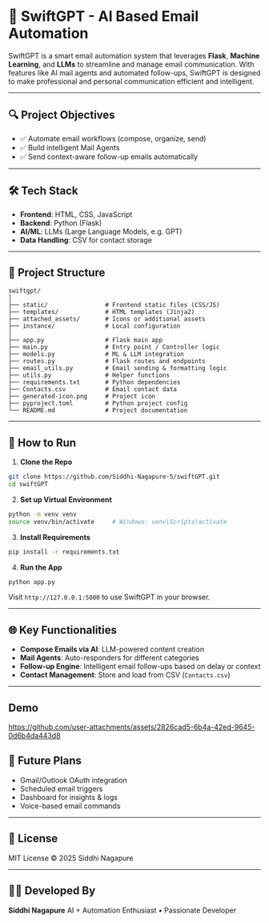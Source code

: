 # 🚀 SwiftGPT - AI Based Email Automation

SwiftGPT is a smart email automation system that leverages **Flask**, **Machine Learning**, and **LLMs** to streamline and manage email communication. With features like AI mail agents and automated follow-ups, SwiftGPT is designed to make professional and personal communication efficient and intelligent.

---

## 🔍 Project Objectives

* ✅ Automate email workflows (compose, organize, send)
* ✅ Build intelligent Mail Agents
* ✅ Send context-aware follow-up emails automatically

---

## 🛠️ Tech Stack

* **Frontend**: HTML, CSS, JavaScript
* **Backend**: Python (Flask)
* **AI/ML**: LLMs (Large Language Models, e.g. GPT)
* **Data Handling**: CSV for contact storage

---

## 📁 Project Structure

```
swiftgpt/
│
├── static/                # Frontend static files (CSS/JS)
├── templates/             # HTML templates (Jinja2)
├── attached_assets/       # Icons or additional assets
├── instance/              # Local configuration
│
├── app.py                 # Flask main app
├── main.py                # Entry point / Controller logic
├── models.py              # ML & LLM integration
├── routes.py              # Flask routes and endpoints
├── email_utils.py         # Email sending & formatting logic
├── utils.py               # Helper functions
├── requirements.txt       # Python dependencies
├── Contacts.csv           # Email contact data
├── generated-icon.png     # Project icon
├── pyproject.toml         # Python project config
└── README.md              # Project documentation
```

---

## 🚀 How to Run

1. **Clone the Repo**

```bash
git clone https://github.com/Siddhi-Nagapure-5/swiftGPT.git
cd swiftGPT
```

2. **Set up Virtual Environment**

```bash
python -m venv venv
source venv/bin/activate     # Windows: venv\Scripts\activate
```

3. **Install Requirements**

```bash
pip install -r requirements.txt
```

4. **Run the App**

```bash
python app.py
```

Visit `http://127.0.0.1:5000` to use SwiftGPT in your browser.

---

## 🌐 Key Functionalities

* **Compose Emails via AI**: LLM-powered content creation
* **Mail Agents**: Auto-responders for different categories
* **Follow-up Engine**: Intelligent email follow-ups based on delay or context
* **Contact Management**: Store and load from CSV (`Contacts.csv`)

---

## Demo





https://github.com/user-attachments/assets/2826cad5-6b4a-42ed-9645-0d6b4da443d8





## 🧐 Future Plans

* Gmail/Outlook OAuth integration
* Scheduled email triggers
* Dashboard for insights & logs
* Voice-based email commands

---

## 📄 License

MIT License © 2025 Siddhi Nagapure

---

## 👩‍💻 Developed By

**Siddhi Nagapure**
AI + Automation Enthusiast • Passionate Developer
